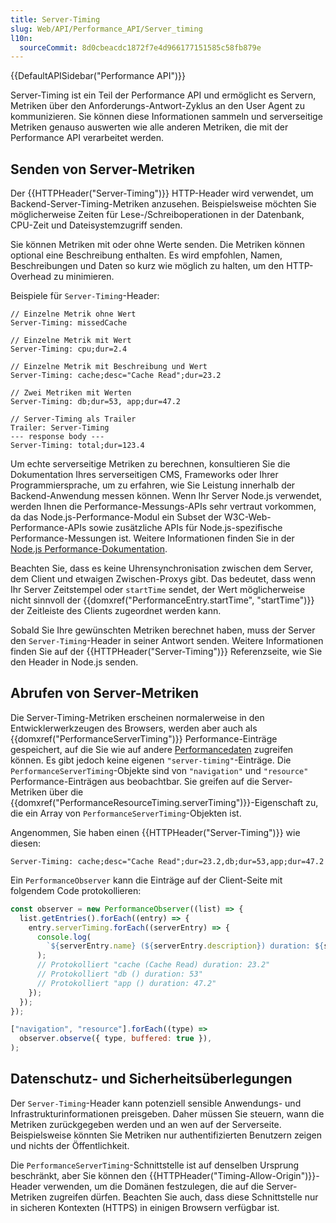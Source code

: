 ```yaml
---
title: Server-Timing
slug: Web/API/Performance_API/Server_timing
l10n:
  sourceCommit: 8d0cbeacdc1872f7e4d966177151585c58fb879e
---
```


{{DefaultAPISidebar("Performance API")}}

Server-Timing ist ein Teil der Performance API und ermöglicht es Servern, Metriken über den Anforderungs-Antwort-Zyklus an den User Agent zu kommunizieren. Sie können diese Informationen sammeln und serverseitige Metriken genauso auswerten wie alle anderen Metriken, die mit der Performance API verarbeitet werden.

## Senden von Server-Metriken

Der {{HTTPHeader("Server-Timing")}} HTTP-Header wird verwendet, um Backend-Server-Timing-Metriken anzusehen. Beispielsweise möchten Sie möglicherweise Zeiten für Lese-/Schreiboperationen in der Datenbank, CPU-Zeit und Dateisystemzugriff senden.

Sie können Metriken mit oder ohne Werte senden. Die Metriken können optional eine Beschreibung enthalten. Es wird empfohlen, Namen, Beschreibungen und Daten so kurz wie möglich zu halten, um den HTTP-Overhead zu minimieren.

Beispiele für `Server-Timing`-Header:

```http
// Einzelne Metrik ohne Wert
Server-Timing: missedCache

// Einzelne Metrik mit Wert
Server-Timing: cpu;dur=2.4

// Einzelne Metrik mit Beschreibung und Wert
Server-Timing: cache;desc="Cache Read";dur=23.2

// Zwei Metriken mit Werten
Server-Timing: db;dur=53, app;dur=47.2

// Server-Timing als Trailer
Trailer: Server-Timing
--- response body ---
Server-Timing: total;dur=123.4
```

Um echte serverseitige Metriken zu berechnen, konsultieren Sie die Dokumentation Ihres serverseitigen CMS, Frameworks oder Ihrer Programmiersprache, um zu erfahren, wie Sie Leistung innerhalb der Backend-Anwendung messen können. Wenn Ihr Server Node.js verwendet, werden Ihnen die Performance-Messungs-APIs sehr vertraut vorkommen, da das Node.js-Performance-Modul ein Subset der W3C-Web-Performance-APIs sowie zusätzliche APIs für Node.js-spezifische Performance-Messungen ist. Weitere Informationen finden Sie in der [Node.js Performance-Dokumentation](https://nodejs.org/api/perf_hooks.html#performance-measurement-apis).

Beachten Sie, dass es keine Uhrensynchronisation zwischen dem Server, dem Client und etwaigen Zwischen-Proxys gibt. Das bedeutet, dass wenn Ihr Server Zeitstempel oder `startTime` sendet, der Wert möglicherweise nicht sinnvoll der {{domxref("PerformanceEntry.startTime", "startTime")}} der Zeitleiste des Clients zugeordnet werden kann.

Sobald Sie Ihre gewünschten Metriken berechnet haben, muss der Server den `Server-Timing`-Header in seiner Antwort senden. Weitere Informationen finden Sie auf der {{HTTPHeader("Server-Timing")}} Referenzseite, wie Sie den Header in Node.js senden.

## Abrufen von Server-Metriken

Die Server-Timing-Metriken erscheinen normalerweise in den Entwicklerwerkzeugen des Browsers, werden aber auch als {{domxref("PerformanceServerTiming")}} Performance-Einträge gespeichert, auf die Sie wie auf andere [Performancedaten](/de/docs/Web/API/Performance_API/Performance_data) zugreifen können. Es gibt jedoch keine eigenen `"server-timing"`-Einträge. Die `PerformanceServerTiming`-Objekte sind von `"navigation"` und `"resource"` Performance-Einträgen aus beobachtbar. Sie greifen auf die Server-Metriken über die {{domxref("PerformanceResourceTiming.serverTiming")}}-Eigenschaft zu, die ein Array von `PerformanceServerTiming`-Objekten ist.

Angenommen, Sie haben einen {{HTTPHeader("Server-Timing")}} wie diesen:

```http
Server-Timing: cache;desc="Cache Read";dur=23.2,db;dur=53,app;dur=47.2
```

Ein `PerformanceObserver` kann die Einträge auf der Client-Seite mit folgendem Code protokollieren:

```js
const observer = new PerformanceObserver((list) => {
  list.getEntries().forEach((entry) => {
    entry.serverTiming.forEach((serverEntry) => {
      console.log(
        `${serverEntry.name} (${serverEntry.description}) duration: ${serverEntry.duration}`,
      );
      // Protokolliert "cache (Cache Read) duration: 23.2"
      // Protokolliert "db () duration: 53"
      // Protokolliert "app () duration: 47.2"
    });
  });
});

["navigation", "resource"].forEach((type) =>
  observer.observe({ type, buffered: true }),
);
```

## Datenschutz- und Sicherheitsüberlegungen

Der `Server-Timing`-Header kann potenziell sensible Anwendungs- und Infrastrukturinformationen preisgeben. Daher müssen Sie steuern, wann die Metriken zurückgegeben werden und an wen auf der Serverseite. Beispielsweise könnten Sie Metriken nur authentifizierten Benutzern zeigen und nichts der Öffentlichkeit.

Die `PerformanceServerTiming`-Schnittstelle ist auf denselben Ursprung beschränkt, aber Sie können den {{HTTPHeader("Timing-Allow-Origin")}}-Header verwenden, um die Domänen festzulegen, die auf die Server-Metriken zugreifen dürfen. Beachten Sie auch, dass diese Schnittstelle nur in sicheren Kontexten (HTTPS) in einigen Browsern verfügbar ist.

